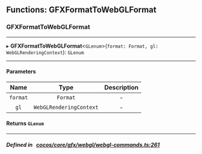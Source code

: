 ## Functions: GFXFormatToWebGLFormat

### GFXFormatToWebGLFormat


___
▸ **GFXFormatToWebGLFormat**<`GLenum`\>(`format: Format, gl: WebGLRenderingContext`): `GLenum`
___


#### Parameters

| Name | Type | Description |
| :------: | :------: | :------: |
| `format` | `Format` | - |
| `gl` | `WebGLRenderingContext` | - |

#### Returns `GLenum` 
___


##### Defined in &nbsp;   [cocos/core/gfx/webgl/webgl-commands.ts:261](https://github.com/cocos-creator/engine/blob/c7bf6b8a9/cocos/core/gfx/webgl/webgl-commands.ts#L261)&nbsp;
